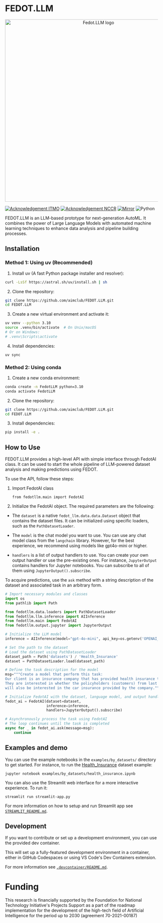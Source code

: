 # FEDOT.LLM

<p align="center">
  <img src="/docs/fedot-llm.png" width="600" title="Fedot.LLM logo">
</p>

[![Acknowledgement ITMO](https://raw.githubusercontent.com/aimclub/open-source-ops/43bb283758b43d75ec1df0a6bb4ae3eb20066323/badges/ITMO_badge.svg)](https://itmo.ru/)
[![Acknowledgement NCCR](https://raw.githubusercontent.com/aimclub/open-source-ops/43bb283758b43d75ec1df0a6bb4ae3eb20066323/badges/NCCR_badge.svg)](https://actcognitive.org/)
[![Mirror](https://img.shields.io/badge/mirror-GitLab-orange)](https://gitlab.actcognitive.org/itmo-nccr-code/fedot-llm)
![Python](https://img.shields.io/badge/python-3.10-blue.svg)

FEDOT.LLM is an LLM-based prototype for next-generation AutoML. It combines the power of Large Language Models with automated machine learning techniques to enhance data analysis and pipeline building processes.

## Installation

### Method 1: Using uv (Recommended)

1. Install uv (A fast Python package installer and resolver):

```bash
curl -LsSf https://astral.sh/uv/install.sh | sh
```

2. Clone the repository:

```bash
git clone https://github.com/aimclub/FEDOT.LLM.git
cd FEDOT.LLM
```

3. Create a new virtual environment and activate it:

```bash
uv venv --python 3.10
source .venv/bin/activate  # On Unix/macOS
# Or on Windows:
# .venv\Scripts\activate
```

4. Install dependencies:

```bash
uv sync
```

### Method 2: Using conda

1. Create a new conda environment:

```bash
conda create -n FedotLLM python=3.10
conda activate FedotLLM
```

2. Clone the repository:

```bash
git clone https://github.com/aimclub/FEDOT.LLM.git
cd FEDOT.LLM
```

3. Install dependencies:

```bash
pip install -e .
```

## How to Use

FEDOT.LLM provides a high-level API with simple interface through FedotAI class. It can be used to start the whole pipeline of LLM-powered dataset analysis and making predictions using FEDOT.

To use the API, follow these steps:

1. Import FedotAI class
   ```
   from fedotllm.main import FedotAI
   ```

2. Initialize the FedotAI object. The required parameters are the following: 

* The `dataset` is a native `fedot_llm.data.data.Dataset` object that contains the dataset files. It can be initialized using specific loaders, such as the `PathDatasetLoader`.

* The `model` is the chat model you want to use. You can use any chat model class from the `langchain` library. However, for the best experience, we recommend using models like gpt4o-mini or higher.

* `handlers` is a list of output handlers to use. You can create your own output handler or use the pre-existing ones. For instance, `JupyterOutput` contains handlers for Jupyter notebooks. You can subscribe to all of them using `JupyterOutput().subscribe`.

To acquire predictions, use the `ask` method with a string description of the dataset and associated task in an arbitrary form.
```python
# Import necessary modules and classes
import os
from pathlib import Path

from fedotllm.data.loaders import PathDatasetLoader
from fedotllm.llm.inference import AIInference
from fedotllm.main import FedotAI
from fedotllm.output.jupyter import JupyterOutput

# Initialize the LLM model
inference = AIInference(model="gpt-4o-mini", api_key=os.getenv('OPENAI_TOKEN'), base_url='https://models.inference.ai.azure.com')

# Set the path to the dataset
# Load the dataset using PathDatasetLoader
dataset_path = Path('datasets') / 'Health_Insurance'
dataset = PathDatasetLoader.load(dataset_path)

# Define the task description for the model
msg="""Create a model that perform this task:
Our client is an insurance company that has provided health insurance to its customers.
They are interested in whether the policyholders (customers) from last year
will also be interested in the car insurance provided by the company."""

# Initialize FedotAI with the dataset, language model, and output handlers
fedot_ai = FedotAI(dataset=dataset,
                   inference=inference,
                   handlers=JupyterOutput().subscribe)

# Asynchronously process the task using FedotAI
# The loop continues until the task is completed
async for _ in fedot_ai.ask(message=msg):
    continue
```

## Examples and demo

You can use the example notebooks in the `examples/by_datasets/` directory to get started. For instance, to run the [Health_Insurance](datasets/Health_Insurance) dataset example:
   ```
   jupyter notebook examples/by_datasets/health_insurance.ipynb
   ```

You can also use the Streamlit web interface for a more interactive experience. To run it:
   ```
   streamlit run streamlit-app.py
   ```

For more information on how to setup and run Streamlit app see [`STREAMLIT_README.md`](STREAMLIT_README.md).

## Development

If you want to contribute or set up a development environment, you can use the provided dev container.

This will set up a fully-featured development environment in a container, either in GitHub Codespaces or using VS Code's Dev Containers extension.

For more information see [`.devcontainer/README.md`](.devcontainer/README.md).

Funding
=======

This research is financially supported by the Foundation for
National Technology Initiative's Projects Support as a part of the roadmap
implementation for the development of the high-tech field of
Artificial Intelligence for the period up to 2030 (agreement 70-2021-00187)


